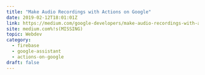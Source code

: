 ```yaml
---
title: "Make Audio Recordings with Actions on Google"
date: 2019-02-12T18:01:01Z
link: https://medium.com/google-developers/make-audio-recordings-with-actions-on-google-3094158c2a2d?source=rss----2e5ce7f173a5---4&utm_medium=RSS&utm_source=hune
site: medium.com%!s(MISSING)
topic: Webdev
category:
  - firebase
  - google-assistant
  - actions-on-google
draft: false
---
```

